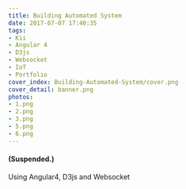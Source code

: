 ```yaml
---
title: Building Automated System
date: 2017-07-07 17:40:35
tags:
- Kii
- Angular 4
- D3js
- Websocket
- IoT
- Portfolio
cover_index: Building-Automated-System/cover.png
cover_detail: banner.png
photos:
- 1.png
- 2.png
- 3.png
- 5.png
- 6.png
---
```

#### (Suspended.)
Using Angular4, D3js and Websocket
